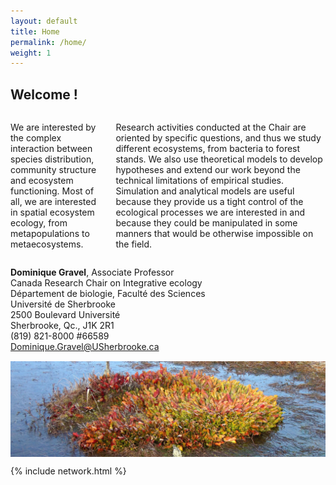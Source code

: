 ```yaml
---
layout: default
title: Home
permalink: /home/
weight: 1
---
```


## Welcome !

<div class="row">
  <div class="large-7 columns">

  <p>We are interested by the complex interaction between species distribution, community structure and ecosystem functioning. Most of all, we are interested in spatial ecosystem ecology, from metapopulations to metaecosystems.</p>


  <p>Research activities conducted at the Chair are oriented by specific questions, and thus we study different ecosystems, from bacteria to forest stands. We also use theoretical models to develop hypotheses and extend our work beyond the technical limitations of empirical studies. Simulation and analytical models are useful because they provide us a tight control of the ecological processes we are interested in and because they could be manipulated in some manners that would be otherwise impossible on the field.</p>
  </div>
  <div class="large-5 columns">
  <p>
  <b>Dominique Gravel</b>, Associate Professor <br>
  Canada Research Chair on Integrative ecology <br>
  Département de biologie, Faculté des Sciences<br>
  Université de Sherbrooke<br>
  2500 Boulevard Université<br>
  Sherbrooke, Qc., J1K 2R1<br>
  (819) 821-8000 #66589 <br>
  <a href="mailto:Dominique.Gravel@USherbrooke.ca">Dominique.Gravel@USherbrooke.ca</a>
  </p>
  </div>
</div>


<div class="row">
<div class="large-12 columns">
    <img src="/assets/img/sarracenie.jpg" alt="pitcher"/>
</div>
</div>

{% include network.html %}
